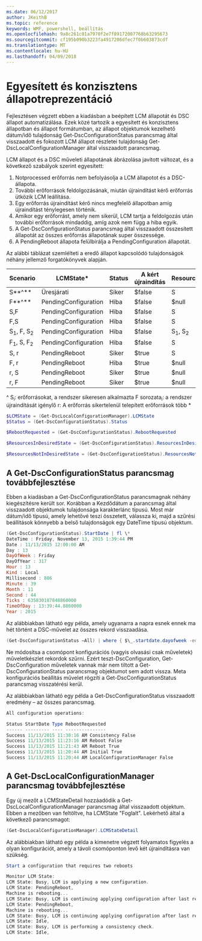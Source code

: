 ```yaml
---
ms.date: 06/12/2017
author: JKeithB
ms.topic: reference
keywords: WMF, powershell, beállítás
ms.openlocfilehash: 9a8c261c01a7970f2e7f89172007768b63295673
ms.sourcegitcommit: cf195b090b3223fa4917206dfec7f0b603873cdf
ms.translationtype: MT
ms.contentlocale: hu-HU
ms.lasthandoff: 04/09/2018
---
```

# <a name="unified-and-consistent-state-and-status-representation"></a>Egyesített és konzisztens állapotreprezentáció

Fejlesztésen végzett ebben a kiadásban a beépített LCM állapotát és DSC állapot automatizálása. Ezek közé tartozik a egyesített és konzisztens állapotban és állapot formátumban, az állapot objektumok kezelhető dátum/idő tulajdonság Get-DscConfigurationStatus parancsmag által visszaadott és fokozott LCM állapot részletei tulajdonság Get-DscLocalConfigurationManager által visszaadott parancsmag.

LCM állapot és a DSC műveleti állapotának ábrázolása javított változat, és a következő szabályok szerint egyesített:
1.  Notprocessed erőforrás nem befolyásolja a LCM állapotot és a DSC-állapota.
2.  További erőforrások feldolgozásának, miután újraindítást kérő erőforrás ütközik LCM leállítása.
3.  Egy erőforrás újraindítást kérő nincs megfelelő állapotban amíg újraindítást ténylegesen történik.
4.  Amikor egy erőforrást, amely nem sikerül, LCM tartja a feldolgozás után további erőforrások mindaddig, amíg azok nem függ a hiba egyik.
5.  A Get-DscConfigurationStatus parancsmag által visszaadott összesített állapotát az összes erőforrás állapotának super összessége.
6.  A PendingReboot állapota felülbírálja a PendingConfiguration állapotát.

Az alábbi táblázat szemlélteti a eredő állapot kapcsolódó tulajdonságok néhány jellemző forgatókönyvek alapján.

| **Scenario**                    | **LCMState\***       | **Status** | **A kért újraindítás**  | **ResourcesInDesiredState**  | **ResourcesNotInDesiredState** |
|---------------------------------|----------------------|------------|---------------|------------------------------|--------------------------------|
| S**^**                          | Üresjárati                 | Siker    | $false        | S                            | $null                          |
| F**^**                          | PendingConfiguration | Hiba    | $false        | $null                        | F                              |
| S,F                             | PendingConfiguration | Hiba    | $false        | S                            | F                              |
| F,S                             | PendingConfiguration | Hiba    | $false        | S                            | F                              |
| S<sub>1</sub>, F, S<sub>2</sub> | PendingConfiguration | Hiba    | $false        | S<sub>1</sub>, S<sub>2</sub> | F                              |
| F<sub>1</sub>, S, F<sub>2</sub> | PendingConfiguration | Hiba    | $false        | S                            | F<sub>1</sub>, F<sub>2</sub>   |
| S, r                            | PendingReboot        | Siker    | $true         | S                            | r                              |
| F, r                            | PendingReboot        | Hiba    | $true         | $null                        | F, r                           |
| r, S                            | PendingReboot        | Siker    | $true         | $null                        | r                              |
| r, F                            | PendingReboot        | Siker    | $true         | $null                        | r                              |

^ S<sub>i</sub>: erőforrásokat, a rendszer sikeresen alkalmazta F sorozata<sub>i</sub>: a rendszer újraindítását igénylő r: A erőforrás sikertelenül telepített erőforrások több \*

```powershell
$LCMState = (Get-DscLocalConfigurationManager).LCMState
$Status = (Get-DscConfigurationStatus).Status

$RebootRequested = (Get-DscConfigurationStatus).RebootRequested

$ResourcesInDesiredState = (Get-DscConfigurationStatus).ResourcesInDesiredState

$ResourcesNotInDesiredState = (Get-DscConfigurationStatus).ResourcesNotInDesiredState
```
## <a name="enhancement-in-get-dscconfigurationstatus-cmdlet"></a>A Get-DscConfigurationStatus parancsmag továbbfejlesztése

Ebben a kiadásban a Get-DscConfigurationStatus parancsmagnak néhány kiegészítésre került sor. Korábban a Kezdődátum a parancsmag által visszaadott objektumok tulajdonsága karakterlánc típusú. Most már dátum/idő típusú, amely lehetővé teszi összetett, válassza ki, majd a szűrési beállítások könnyebb a belső tulajdonságok egy DateTime típusú objektum.
```powershell
(Get-DscConfigurationStatus).StartDate | fl \*
DateTime : Friday, November 13, 2015 1:39:44 PM
Date : 11/13/2015 12:00:00 AM
Day : 13
DayOfWeek : Friday
DayOfYear : 317
Hour : 13
Kind : Local
Millisecond : 886
Minute : 39
Month : 11
Second : 44
Ticks : 635830187848860000
TimeOfDay : 13:39:44.8860000
Year : 2015
```

Az alábbiakban látható egy példa, amely ugyanarra a napra esnek ennek ma hét történt a DSC-művelet az összes rekord visszaadása.
```powershell
(Get-DscConfigurationStatus –All) | where { $\_.startdate.dayofweek -eq (Get-Date).DayOfWeek }
```

Ne módosítsa a csomópont konfigurációs (vagyis olvasási csak műveletek) műveletkészlet rekordok szűrni. Ezért teszt-DscConfiguration, Get-DscConfiguration műveletek vannak már nem tiltott a Get-DscConfigurationStatus parancsmag objektumot sem adott vissza.
Meta konfigurációs beállítás művelet rögzíti a Get-DscConfigurationStatus parancsmag visszatérési kerül.

Az alábbiakban látható egy példa a Get-DscConfigurationStatus visszaadott eredmény – az összes parancsmag.
```powershell
All configuration operations:

Status StartDate Type RebootRequested
------ --------- ---- ---------------
Success 11/13/2015 11:38:16 AM Consistency False
Success 11/13/2015 11:23:16 AM Reboot False
Success 11/13/2015 11:21:43 AM Reboot True
Success 11/13/2015 11:20:44 AM Initial True
Success 11/13/2015 11:20:44 AM LocalConfigurationManager False
```

## <a name="enhancement-in-get-dsclocalconfigurationmanager-cmdlet"></a>A Get-DscLocalConfigurationManager parancsmag továbbfejlesztése
Egy új mezőt a LCMStateDetail hozzáadódik a Get-DscLocalConfigurationManager parancsmag által visszaadott objektum. Ebben a mezőben van feltöltve, ha LCMState "Foglalt". Lekérhető által a következő parancsmagot:
```powershell
(Get-DscLocalConfigurationManager).LCMStateDetail
```

Az alábbiakban látható egy példa a kimenetre végzett folyamatos figyelés a olyan konfigurációt, amely a távoli csomóponton levő két újraindításra van szükség.
```powershell
Start a configuration that requires two reboots

Monitor LCM State:
LCM State: Busy, LCM is applying a new configuration.
LCM State: PendingReboot,
Machine is rebooting...
LCM State: Busy, LCM is continuing applying configuration after last reboot.
LCM State: PendingReboot,
Machine is rebooting...
LCM State: Busy, LCM is continuing applying configuration after last reboot.
LCM State: Idle,
LCM State: Busy, LCM is performing a consistency check.
LCM State: Idle,
```
